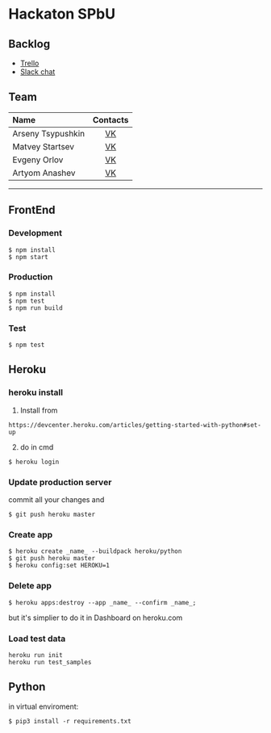 # Hackaton SPbU

## Backlog

- [Trello](https://trello.com/b/bdVsKivd/hackaton-spbu)
- [Slack chat](https://hackaton-spbu.slack.com/messages/general/)

## Team

| Name | Contacts |
| :--- | :--------: |
| Arseny Tsypushkin | [VK](https://vk.com/arseny_tsypushkin) |
| Matvey Startsev | [VK](https://vk.com/kortik_ekb) |
| Evgeny Orlov | [VK](https://vk.com/schvl) |
| Artyom Anashev | [VK](https://vk.com/madmed677) |

---

## FrontEnd

### Development
```
$ npm install
$ npm start
```

### Production
```
$ npm install
$ npm test
$ npm run build
```

### Test
```
$ npm test
```

## Heroku
### heroku install
1. Install from
```
https://devcenter.heroku.com/articles/getting-started-with-python#set-up
```
2. do in cmd
```
$ heroku login
```
### Update production server
commit all your changes and
```
$ git push heroku master
```
### Create app
```
$ heroku create _name_ --buildpack heroku/python
$ git push heroku master
$ heroku config:set HEROKU=1
```
### Delete app
```
$ heroku apps:destroy --app _name_ --confirm _name_;
```
but it's simplier to do it in Dashboard on heroku.com
### Load test data
```
heroku run init
heroku run test_samples
```


## Python
in virtual enviroment:
```
$ pip3 install -r requirements.txt
```

